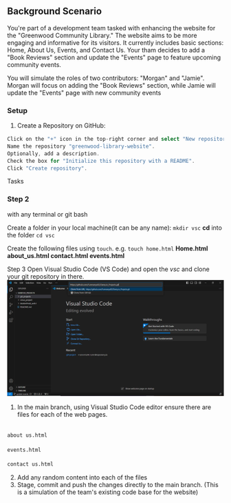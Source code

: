## Background Scenario

You're part of a development team tasked with enhancing the website for the "Greenwood Community Library." The website aims to be more engaging and informative for its visitors. It currently includes basic sections: Home, About Us, Events, and Contact Us. Your tham decides to add a "Book Reviews" section and update the "Events" page to feature upcoming community events.

You will simulate the roles of two contributors: "Morgan" and "Jamie". Morgan will focus on adding the "Book Reviews" section, while Jamie will update the "Events" page with new community events

### Setup

1. Create a Repository on GitHub:

``` Go to GitHub and log into your account.
Click on the "+" icon in the top-right corner and select "New repository".
Name the repository "greenwood-library-website".
Optionally, add a description.
Check the box for "Initialize this repository with a README".
Click "Create repository".
```

Tasks
### Step 2
with any terminal or git bash

Create a folder in your local machine(it can be any name): `mkdir vsc`
**cd** into the folder `cd vsc`

Create the following files using `touch`. e.g. `touch home.html`
**Home.html 
about_us.html
contact.html 
events.html**

Step 3
Open Visual Studio Code (VS Code) and open the *vsc* and clone your git repository in there.
![screenshot of cloneing repository](image/cloning.png)

1. In the main branch, using Visual Studio Code editor ensure there are files for each of the web pages.

```home.html

about us.html

events.html

contact us.html
```

2. Add any random content into each of the files
3. Stage, commit and push the changes directly to the main branch. (This is a simulation of the team's existing code base for the website)
